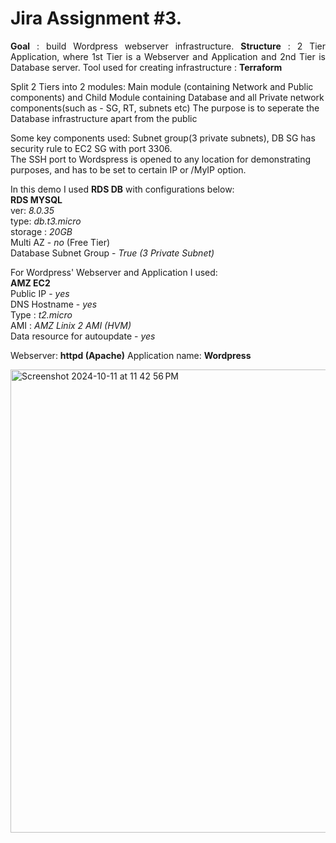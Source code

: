 # Jira Assignment #3.
<p align="justify">
<b>Goal</b> : build Wordpress webserver infrastructure.
<b>Structure</b> : 2 Tier Application, where 1st Tier is a Webserver and Application and 2nd Tier is Database server.
Tool used for creating infrastructure : <b>Terraform</b>
  
Split 2 Tiers into 2 modules: Main module (containing Network and Public components) and Child Module containing Database and all Private network components(such as - SG, RT, subnets etc)
The purpose is to seperate the Database infrastructure apart from the public

Some key components used: Subnet group(3 private subnets), DB SG has security rule to EC2 SG with port 3306.    
The SSH port to Wordspress is opened to any location for demonstrating purposes, and has to be set to certain IP or /MyIP option.  
</p>

In this demo I used **RDS DB** with configurations below:  
**RDS MYSQL**  
ver: *8.0.35*  
type: *db.t3.micro*  
storage : *20GB*  
Multi AZ - *no* (Free Tier)  
Database Subnet Group - *True (3 Private Subnet)*  

For Wordpress' Webserver and Application I used:  
**AMZ EC2**  
Public IP - *yes*  
DNS Hostname - *yes*  
Type : *t2.micro*  
AMI : *AMZ Linix 2 AMI (HVM)*  
Data resource for autoupdate - *yes*  

Webserver: **httpd (Apache)**
Application name: **Wordpress**



<img width="741" alt="Screenshot 2024-10-11 at 11 42 56 PM" src="https://github.com/user-attachments/assets/285c794a-b421-46a6-ad47-b49ae55c5c77">
